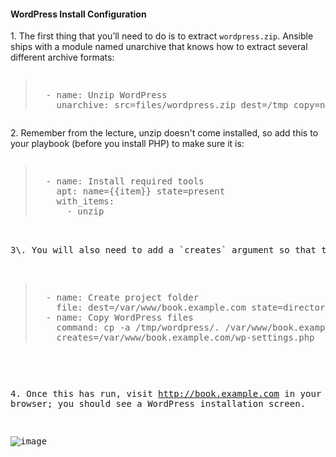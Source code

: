 
#### WordPress Install Configuration

1\. The first thing that you’ll need to do is to extract `wordpress.zip`. Ansible ships with a module named unarchive that knows how to extract several different archive formats:

<pre class="file" data-filename="playbook.yml"><blockquote>
  - name: Unzip WordPress
    unarchive: src=files/wordpress.zip dest=/tmp copy=no creates=/tmp/wordpress/wp-settings.php
</blockquote></pre>


2\. Remember from the lecture, unzip doesn't come installed, so add this to your playbook (before you install PHP) to make sure it is:

<pre class="file" data-filename="playbook.yml"><blockquote>
  - name: Install required tools
    apt: name={{item}} state=present
    with_items:
      - unzip
</blockquote><pre>


3\. You will also need to add a `creates` argument so that the command is idempotent:

<pre class="file" data-filename="playbook.yml"><blockquote>
  - name: Create project folder
    file: dest=/var/www/book.example.com state=directory
  - name: Copy WordPress files
    command: cp -a /tmp/wordpress/. /var/www/book.example.com
    creates=/var/www/book.example.com/wp-settings.php
</blockquote></pre>


4\. Once this has run, visit http://book.example.com in your web browser; you should see a WordPress installation screen.

![image](https://user-images.githubusercontent.com/21102559/32393162-e089e0ca-c0ae-11e7-9cbb-42e37535620e.png)
